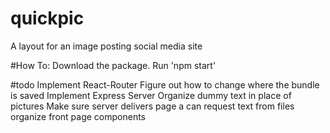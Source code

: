 # quickpic
A layout for an image posting social media site

#How To:
Download the package.
Run 'npm start'

#todo
Implement React-Router
Figure out how to change where the bundle is saved
Implement Express Server
Organize dummy text in place of pictures
Make sure server delivers page a can request text from files
organize front page components
